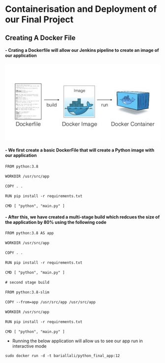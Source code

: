 # Containerisation and Deployment of our Final Project


## Creating A Docker File

#### - Crating a Dockerfile will allow our Jenkins pipeline to create an image of our application

![](/images/build-docker-image.png)

#### - We first create a basic DockerFile that will create a Python image with our application

```
FROM python:3.8

WORKDIR /usr/src/app

COPY . .

RUN pip install -r requirements.txt

CMD [ "python", "main.py" ]

```

#### - After this, we have created a multi-stage build which redcues the size of the application by 80% using the following code

```
FROM python:3.8 AS app

WORKDIR /usr/src/app

COPY . .

RUN pip install -r requirements.txt

CMD [ "python", "main.py" ]

# second stage build

FROM python:3.8-slim

COPY --from=app /usr/src/app /usr/src/app

WORKDIR /usr/src/app

RUN pip install -r requirements.txt

CMD [ "python", "main.py" ]

```




- Running the below application will allow us to see our app run in interactive mode
```
sudo docker run -d -t bariallali/python_final_app:12
```